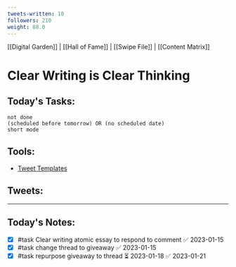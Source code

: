```yaml
---
tweets-written: 10
followers: 210
weight: 88.0
---
```

[[Digital Garden]] | [[Hall of Fame]] | [[Swipe File]] | [[Content Matrix]]

# Clear Writing is Clear Thinking

## Today's Tasks:
```tasks
not done
(scheduled before tomorrow) OR (no scheduled date)
short mode
```

## Tools:
- [Tweet Templates](https://www.notion.so/100-Tweet-Templates-with-Examples-fbdcc37fc2e04447ac452d310094e9d1)

## Tweets:


---
## Today's Notes:

- [x] #task Clear writing atomic essay to respond to comment ✅ 2023-01-15
- [x] #task change thread to giveaway ✅ 2023-01-15
- [x] #task repurpose giveaway to thread ⏳ 2023-01-18 ✅ 2023-01-21
